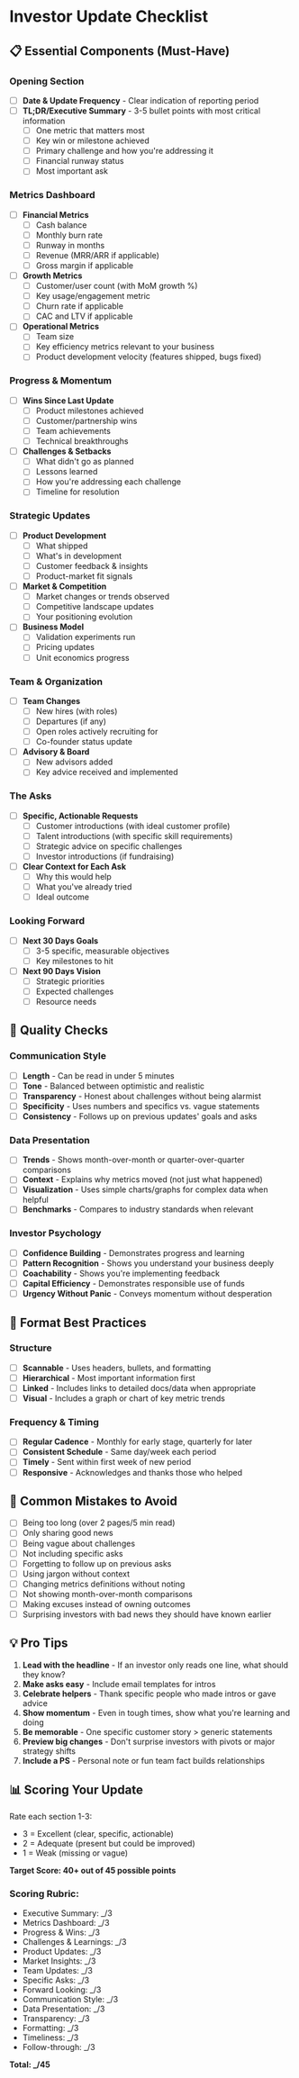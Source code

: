 # Investor Update Checklist

## 📋 Essential Components (Must-Have)

### Opening Section
- [ ] **Date & Update Frequency** - Clear indication of reporting period
- [ ] **TL;DR/Executive Summary** - 3-5 bullet points with most critical information
  - [ ] One metric that matters most
  - [ ] Key win or milestone achieved
  - [ ] Primary challenge and how you're addressing it
  - [ ] Financial runway status
  - [ ] Most important ask

### Metrics Dashboard
- [ ] **Financial Metrics**
  - [ ] Cash balance
  - [ ] Monthly burn rate
  - [ ] Runway in months
  - [ ] Revenue (MRR/ARR if applicable)
  - [ ] Gross margin if applicable
- [ ] **Growth Metrics**
  - [ ] Customer/user count (with MoM growth %)
  - [ ] Key usage/engagement metric
  - [ ] Churn rate if applicable
  - [ ] CAC and LTV if applicable
- [ ] **Operational Metrics**
  - [ ] Team size
  - [ ] Key efficiency metrics relevant to your business
  - [ ] Product development velocity (features shipped, bugs fixed)

### Progress & Momentum
- [ ] **Wins Since Last Update**
  - [ ] Product milestones achieved
  - [ ] Customer/partnership wins
  - [ ] Team achievements
  - [ ] Technical breakthroughs
- [ ] **Challenges & Setbacks**
  - [ ] What didn't go as planned
  - [ ] Lessons learned
  - [ ] How you're addressing each challenge
  - [ ] Timeline for resolution

### Strategic Updates
- [ ] **Product Development**
  - [ ] What shipped
  - [ ] What's in development
  - [ ] Customer feedback & insights
  - [ ] Product-market fit signals
- [ ] **Market & Competition**
  - [ ] Market changes or trends observed
  - [ ] Competitive landscape updates
  - [ ] Your positioning evolution
- [ ] **Business Model**
  - [ ] Validation experiments run
  - [ ] Pricing updates
  - [ ] Unit economics progress

### Team & Organization
- [ ] **Team Changes**
  - [ ] New hires (with roles)
  - [ ] Departures (if any)
  - [ ] Open roles actively recruiting for
  - [ ] Co-founder status update
- [ ] **Advisory & Board**
  - [ ] New advisors added
  - [ ] Key advice received and implemented

### The Asks
- [ ] **Specific, Actionable Requests**
  - [ ] Customer introductions (with ideal customer profile)
  - [ ] Talent introductions (with specific skill requirements)
  - [ ] Strategic advice on specific challenges
  - [ ] Investor introductions (if fundraising)
- [ ] **Clear Context for Each Ask**
  - [ ] Why this would help
  - [ ] What you've already tried
  - [ ] Ideal outcome

### Looking Forward
- [ ] **Next 30 Days Goals**
  - [ ] 3-5 specific, measurable objectives
  - [ ] Key milestones to hit
- [ ] **Next 90 Days Vision**
  - [ ] Strategic priorities
  - [ ] Expected challenges
  - [ ] Resource needs

## 🎯 Quality Checks

### Communication Style
- [ ] **Length** - Can be read in under 5 minutes
- [ ] **Tone** - Balanced between optimistic and realistic
- [ ] **Transparency** - Honest about challenges without being alarmist
- [ ] **Specificity** - Uses numbers and specifics vs. vague statements
- [ ] **Consistency** - Follows up on previous updates' goals and asks

### Data Presentation
- [ ] **Trends** - Shows month-over-month or quarter-over-quarter comparisons
- [ ] **Context** - Explains why metrics moved (not just what happened)
- [ ] **Visualization** - Uses simple charts/graphs for complex data when helpful
- [ ] **Benchmarks** - Compares to industry standards when relevant

### Investor Psychology
- [ ] **Confidence Building** - Demonstrates progress and learning
- [ ] **Pattern Recognition** - Shows you understand your business deeply
- [ ] **Coachability** - Shows you're implementing feedback
- [ ] **Capital Efficiency** - Demonstrates responsible use of funds
- [ ] **Urgency Without Panic** - Conveys momentum without desperation

## 📝 Format Best Practices

### Structure
- [ ] **Scannable** - Uses headers, bullets, and formatting
- [ ] **Hierarchical** - Most important information first
- [ ] **Linked** - Includes links to detailed docs/data when appropriate
- [ ] **Visual** - Includes a graph or chart of key metric trends

### Frequency & Timing
- [ ] **Regular Cadence** - Monthly for early stage, quarterly for later
- [ ] **Consistent Schedule** - Same day/week each period
- [ ] **Timely** - Sent within first week of new period
- [ ] **Responsive** - Acknowledges and thanks those who helped

## 🚫 Common Mistakes to Avoid

- [ ] Being too long (over 2 pages/5 min read)
- [ ] Only sharing good news
- [ ] Being vague about challenges
- [ ] Not including specific asks
- [ ] Forgetting to follow up on previous asks
- [ ] Using jargon without context
- [ ] Changing metrics definitions without noting
- [ ] Not showing month-over-month comparisons
- [ ] Making excuses instead of owning outcomes
- [ ] Surprising investors with bad news they should have known earlier

## 💡 Pro Tips

1. **Lead with the headline** - If an investor only reads one line, what should they know?
2. **Make asks easy** - Include email templates for intros
3. **Celebrate helpers** - Thank specific people who made intros or gave advice
4. **Show momentum** - Even in tough times, show what you're learning and doing
5. **Be memorable** - One specific customer story > generic statements
6. **Preview big changes** - Don't surprise investors with pivots or major strategy shifts
7. **Include a PS** - Personal note or fun team fact builds relationships

## 📊 Scoring Your Update

Rate each section 1-3:
- 3 = Excellent (clear, specific, actionable)
- 2 = Adequate (present but could be improved)  
- 1 = Weak (missing or vague)

**Target Score: 40+ out of 45 possible points**

### Scoring Rubric:
- Executive Summary: _/3
- Metrics Dashboard: _/3
- Progress & Wins: _/3
- Challenges & Learnings: _/3
- Product Updates: _/3
- Market Insights: _/3
- Team Updates: _/3
- Specific Asks: _/3
- Forward Looking: _/3
- Communication Style: _/3
- Data Presentation: _/3
- Transparency: _/3
- Formatting: _/3
- Timeliness: _/3
- Follow-through: _/3

**Total: _/45**